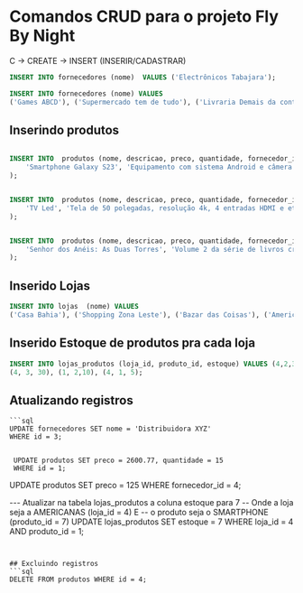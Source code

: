 # Comandos CRUD para o projeto Fly By Night
 C -> CREATE -> INSERT (INSERIR/CADASTRAR)

```sql
INSERT INTO fornecedores (nome)  VALUES ('Electrônicos Tabajara');

INSERT INTO fornecedores (nome) VALUES 
('Games ABCD'), ('Supermercado tem de tudo'), ('Livraria Demais da contra');
```


## Inserindo produtos

```sql

INSERT INTO  produtos (nome, descricao, preco, quantidade, fornecedor_id) VALUES (
    'Smartphone Galaxy S23', 'Equipamento com sistema Android e câmera Full HD', 1599.50,  20, 1
);


INSERT INTO  produtos (nome, descricao, preco, quantidade, fornecedor_id) VALUES (
    'TV Led', 'Tela de 50 polegadas, resolução 4k, 4 entradas HDMI e etc e tal', 3420,  12, 1
);


INSERT INTO  produtos (nome, descricao, preco, quantidade, fornecedor_id) VALUES (
    'Senhor dos Anéis: As Duas Torres', 'Volume 2 da série de livros criados pelo autor J.R.R. Tolkien', 80.99,  100, 4
);
```

 ## Inserido Lojas

 ```sql
 INSERT INTO lojas  (nome) VALUES
 ('Casa Bahia'), ('Shopping Zona Leste'), ('Bazar das Coisas'), ('Americanas')
```

## Inserido Estoque de produtos pra cada loja

```sql
INSERT INTO lojas_produtos (loja_id, produto_id, estoque) VALUES (4,2,3),
(4, 3, 30), (1, 2,10), (4, 1, 5);

```

## Atualizando registros

    ```sql
    UPDATE fornecedores SET nome = 'Distribuidora XYZ'
    WHERE id = 3;


     UPDATE produtos SET preco = 2600.77, quantidade = 15
     WHERE id = 1;

UPDATE produtos SET preco = 125 WHERE fornecedor_id = 4;

--- Atualizar na tabela lojas_produtos a coluna estoque para 7
-- Onde a loja seja a AMERICANAS (loja_id = 4) E
-- o produto seja o SMARTPHONE (produto_id = 7)
UPDATE lojas_produtos SET estoque = 7
WHERE loja_id = 4 AND produto_id = 1;
 ```


## Excluindo registros
```sql
DELETE FROM produtos WHERE id = 4;

```




   